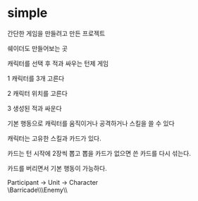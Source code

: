 # simple
간단한 게임을 만들려고 만든 프로젝트 

쉐이더도 만들어보는 곳

캐릭터를 선택 후 적과 싸우는 턴제 게임

 1 캐릭터를 3개 고른다
 
 2 캐릭터 위치를 고른다
 
 3 생성된 적과 싸운다
 
 
기본 행동으로 캐릭터를 움직이거나 공격하거나 스킬을 쓸 수 있다

캐릭터는 고유한 스킬과 카드가 있다.

카드는 턴 시작에 2장씩 뽑고 뽑을 카드가 없으면 쓴 카드를 다시 섞는다.

카드를 버리면서 기본 행동이 가능하다.



 Participant -> Unit ->  Character  
\\Barricade\\\\\Enemy\\\\
      
  
  
  
